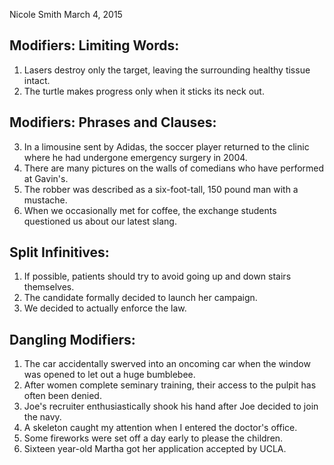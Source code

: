 Nicole Smith
March 4, 2015
## Modifiers: Limiting Words:

1. Lasers destroy only the target, leaving the surrounding healthy tissue intact.
2. The turtle makes progress only when it sticks its neck out.

## Modifiers: Phrases and Clauses:

3. In a limousine sent by Adidas, the soccer player returned to the clinic where he had undergone emergency surgery in 2004.
4. There are many pictures on the walls of comedians who have performed at Gavin's.
5. The robber was described as a six-foot-tall, 150 pound man with a mustache.
6. When we occasionally met for coffee, the exchange students questioned us about our latest slang.

## Split Infinitives:

1. If possible, patients should try to avoid going up and down stairs themselves.
2. The candidate formally decided to launch her campaign.
3. We decided to actually enforce the law.

## Dangling Modifiers:

1. The car accidentally swerved into an oncoming car when the window was opened to let out a huge bumblebee.
2. After women complete seminary training, their access to the pulpit has often been denied.
3. Joe's recruiter enthusiastically shook his hand after Joe decided to join the navy.
4. A skeleton caught my attention when I entered the doctor's office.
5. Some fireworks were set off a day early to please the children.
6. Sixteen year-old Martha got her application accepted by UCLA.